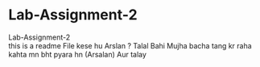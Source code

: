 # Lab-Assignment-2
Lab-Assignment-2  
this is a readme File
kese hu Arslan ?
Talal Bahi Mujha bacha tang kr raha kahta mn bht pyara hn (Arsalan)
Aur talay
